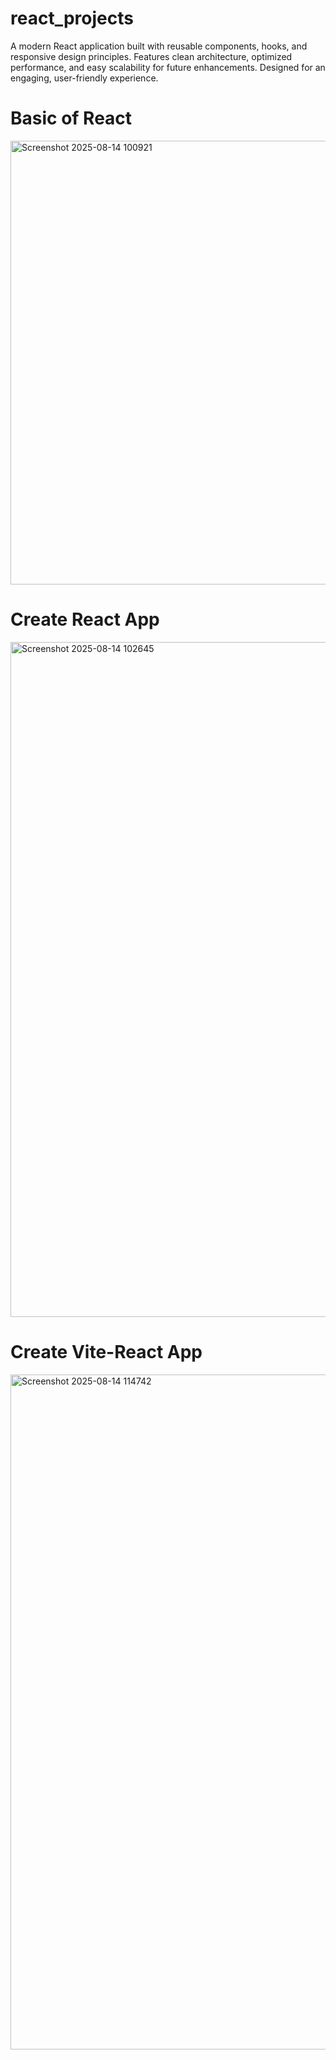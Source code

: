 # react_projects
A modern React application built with reusable components, hooks, and responsive design principles. Features clean architecture, optimized performance, and easy scalability for future enhancements. Designed for an engaging, user-friendly experience.

# Basic of React 
<img width="1281" height="710" alt="Screenshot 2025-08-14 100921" src="https://github.com/user-attachments/assets/ed9068e0-f68c-4bca-8b58-2b72fe180791" />

# Create React App
<img width="1920" height="1080" alt="Screenshot 2025-08-14 102645" src="https://github.com/user-attachments/assets/cadae689-6afc-477b-8540-2a6137537fc3" />

# Create Vite-React App
<img width="1920" height="1080" alt="Screenshot 2025-08-14 114742" src="https://github.com/user-attachments/assets/3b5a4b6a-2e7c-4b59-b225-dfeeeef8cf7c" />
